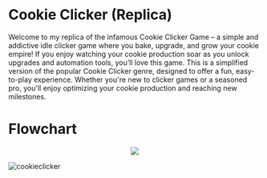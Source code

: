 # Cookie Clicker (Replica)

Welcome to my replica of the infamous Cookie Clicker Game – a simple and addictive idle clicker game where you bake, upgrade, and grow your cookie empire! If you enjoy watching your cookie production soar as you unlock upgrades and automation tools, you’ll love this game. This is a simplified version of the popular Cookie Clicker genre, designed to offer a fun, easy-to-play experience. Whether you're new to clicker games or a seasoned pro, you'll enjoy optimizing your cookie production and reaching new milestones.

# Flowchart

<p align="center">
 
 <img src="https://private-user-images.githubusercontent.com/139658164/396185669-a15ed7fd-8afc-4ee6-b15a-a4869149bc26.jpg?jwt=eyJhbGciOiJIUzI1NiIsInR5cCI6IkpXVCJ9.eyJpc3MiOiJnaXRodWIuY29tIiwiYXVkIjoicmF3LmdpdGh1YnVzZXJjb250ZW50LmNvbSIsImtleSI6ImtleTUiLCJleHAiOjE3MzQzNjc3MTksIm5iZiI6MTczNDM2NzQxOSwicGF0aCI6Ii8xMzk2NTgxNjQvMzk2MTg1NjY5LWExNWVkN2ZkLThhZmMtNGVlNi1iMTVhLWE0ODY5MTQ5YmMyNi5qcGc_WC1BbXotQWxnb3JpdGhtPUFXUzQtSE1BQy1TSEEyNTYmWC1BbXotQ3JlZGVudGlhbD1BS0lBVkNPRFlMU0E1M1BRSzRaQSUyRjIwMjQxMjE2JTJGdXMtZWFzdC0xJTJGczMlMkZhd3M0X3JlcXVlc3QmWC1BbXotRGF0ZT0yMDI0MTIxNlQxNjQzMzlaJlgtQW16LUV4cGlyZXM9MzAwJlgtQW16LVNpZ25hdHVyZT02NWE3MDdhOTkxMDdjYTFiNmE1YjQwYWVlNDE3MTgwZWI1OWIxZTQ1NzUwOWU3Y2NjNjc3YTAyNDEyYzJmNzBjJlgtQW16LVNpZ25lZEhlYWRlcnM9aG9zdCJ9.5X6XTq-ADU8e3Vljpd1-IJbKJD4W_-7HTklSacbX3dI">
</p>

![cookieclicker](https://github.com/user-attachments/assets/475914c3-831d-402f-877b-48feb0ac88e0)
